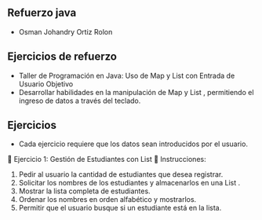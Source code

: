 ## Refuerzo java
* Osman Johandry Ortiz Rolon

## Ejercicios de refuerzo
* Taller de Programación en Java: Uso de Map y List con Entrada de Usuario
Objetivo
* Desarrollar habilidades en la manipulación de Map y List , permitiendo el ingreso de datos a
través del teclado.
## Ejercicios
* Cada ejercicio requiere que los datos sean introducidos por el usuario.

🚀 Ejercicio 1: Gestión de Estudiantes con List
📌 Instrucciones:
1. Pedir al usuario la cantidad de estudiantes que desea registrar.
2. Solicitar los nombres de los estudiantes y almacenarlos en una List<String> .
3. Mostrar la lista completa de estudiantes.
4. Ordenar los nombres en orden alfabético y mostrarlos.
5. Permitir que el usuario busque si un estudiante está en la lista.
